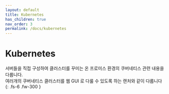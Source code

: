 ```yaml
---
layout: default
title: Kubernetes
has_children: true
nav_order: 3
permalink: /docs/kubernetes
---
```


# Kubernetes

서버들을 직접 구성하여 클러스터를 꾸미는 온 프로미스 환경의 쿠버네티스 관련 내용을 다룹니다.  
여러개의 쿠버네티스 클러스터를 웹 GUI 로 다룰 수 있도록 하는 랜처와 같이 다룹니다
{: .fs-6 .fw-300 }
